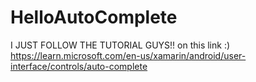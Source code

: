 # HelloAutoComplete
I JUST FOLLOW THE TUTORIAL GUYS!! on this link :)
https://learn.microsoft.com/en-us/xamarin/android/user-interface/controls/auto-complete

